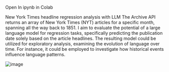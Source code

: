 
Open In ipynb in Colab

New York Times headline regression analysis with LLM
The Archive API returns an array of New York Times (NYT) articles for a specific month, spanning all the way back to 1851. I aim to evaluate the potential of a large language model for regression tasks, specifically predicting the publication date solely based on the article headlines. The resulting model could be utilized for exploratory analysis, examining the evolution of language over time. For instance, it could be employed to investigate how historical events influence language patterns.


![image](https://github.com/FVaisfeld/NYT_NLP_analysis/assets/66953466/69743711-922e-449c-8908-3591ce3642fd)



